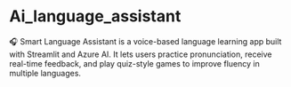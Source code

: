 # Ai_language_assistant
🎧 Smart Language Assistant is a voice-based language learning app built with Streamlit and Azure AI. It lets users practice pronunciation, receive real-time feedback, and play quiz-style games to improve fluency in multiple languages.
